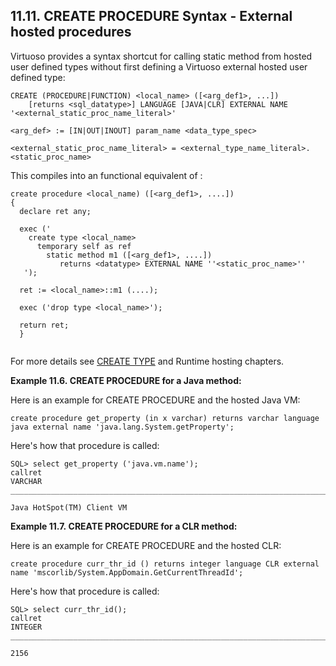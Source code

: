 <div id="createexthostproc" class="section">

<div class="titlepage">

<div>

<div>

## 11.11. CREATE PROCEDURE Syntax - External hosted procedures

</div>

</div>

</div>

Virtuoso provides a syntax shortcut for calling static method from
hosted user defined types without first defining a Virtuoso external
hosted user defined type:

``` programlisting
CREATE (PROCEDURE|FUNCTION) <local_name> ([<arg_def1>, ...])
    [returns <sql_datatype>] LANGUAGE [JAVA|CLR] EXTERNAL NAME '<external_static_proc_name_literal>'

<arg_def> := [IN|OUT|INOUT] param_name <data_type_spec>

<external_static_proc_name_literal> = <external_type_name_literal>.<static_proc_name>
```

This compiles into an functional equivalent of :

``` programlisting
create procedure <local_name) ([<arg_def1>, ....])
{
  declare ret any;

  exec ('
    create type <local_name>
      temporary self as ref
        static method m1 ([<arg_def1>, ....])
           returns <datatype> EXTERNAL NAME ''<static_proc_name>''
   ');

  ret := <local_name>::m1 (....);

  exec ('drop type <local_name>');

  return ret;
  }
  
```

For more details see
<a href="udt_overview.html#udtcreatetypestmt" class="link"
title="9.2.1. CREATE TYPE Statement">CREATE TYPE</a> and Runtime hosting
chapters.

<div id="ex_createexthostproc_jvm" class="example">

**Example 11.6. CREATE PROCEDURE for a Java method:**

<div class="example-contents">

Here is an example for CREATE PROCEDURE and the hosted Java VM:

``` programlisting
create procedure get_property (in x varchar) returns varchar language java external name 'java.lang.System.getProperty';
```

Here's how that procedure is called:

``` programlisting
SQL> select get_property ('java.vm.name');
callret
VARCHAR
_______________________________________________________________________________

Java HotSpot(TM) Client VM
```

</div>

</div>

  

<div id="ex_createexthostproc_clr" class="example">

**Example 11.7. CREATE PROCEDURE for a CLR method:**

<div class="example-contents">

Here is an example for CREATE PROCEDURE and the hosted CLR:

``` programlisting
create procedure curr_thr_id () returns integer language CLR external name 'mscorlib/System.AppDomain.GetCurrentThreadId';
```

Here's how that procedure is called:

``` programlisting
SQL> select curr_thr_id();
callret
INTEGER
_______________________________________________________________________________

2156
```

</div>

</div>

  

</div>
